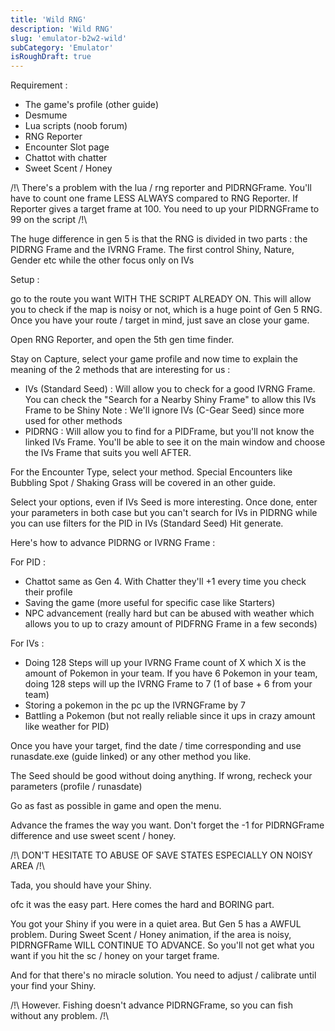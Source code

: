 ```yaml
---
title: 'Wild RNG'
description: 'Wild RNG'
slug: 'emulator-b2w2-wild'
subCategory: 'Emulator'
isRoughDraft: true
---
```


Requirement :

- The game's profile (other guide)
- Desmume
- Lua scripts (noob forum)
- RNG Reporter
- Encounter Slot page
- Chattot with chatter
- Sweet Scent / Honey

/!\ There's a problem with the lua / rng reporter and PIDRNGFrame. You'll have to count one frame LESS ALWAYS compared to RNG Reporter. If Reporter gives a target frame at 100. You need to up your PIDRNGFrame to 99 on the script /!\

The huge difference in gen 5 is that the RNG is divided in two parts : the PIDRNG Frame and the IVRNG Frame. The first control Shiny, Nature, Gender etc while the other focus only on IVs

Setup :

go to the route you want WITH THE SCRIPT ALREADY ON. This will allow you to check if the map is noisy or not, which is a huge point of Gen 5 RNG.
Once you have your route / target in mind, just save an close your game.

Open RNG Reporter, and open the 5th gen time finder.

Stay on Capture, select your game profile and now time to explain the meaning of the 2 methods that are interesting for us :

- IVs (Standard Seed) : Will allow you to check for a good IVRNG Frame. You can check the "Search for a Nearby Shiny Frame" to allow this IVs Frame to be Shiny
  Note : We'll ignore IVs (C-Gear Seed) since more used for other methods
- PIDRNG : Will allow you to find for a PIDFrame, but you'll not know the linked IVs Frame. You'll be able to see it on the main window and choose the IVs Frame that suits you well AFTER.

For the Encounter Type, select your method. Special Encounters like Bubbling Spot / Shaking Grass will be covered in an other guide.

Select your options, even if IVs Seed is more interesting. Once done, enter your parameters in both case but you can't search for IVs in PIDRNG while you can use filters for the PID in IVs (Standard Seed)
Hit generate.

Here's how to advance PIDRNG or IVRNG Frame :

For PID :

- Chattot same as Gen 4. With Chatter they'll +1 every time you check their profile
- Saving the game (more useful for specific case like Starters)
- NPC advancement (really hard but can be abused with weather which allows you to up to crazy amount of PIDFRNG Frame in a few seconds)

For IVs :

- Doing 128 Steps will up your IVRNG Frame count of X which X is the amount of Pokemon in your team. If you have 6 Pokemon in your team, doing 128 steps will up the IVRNG Frame to 7 (1 of base + 6 from your team)
- Storing a pokemon in the pc up the IVRNGFrame by 7
- Battling a Pokemon (but not really reliable since it ups in crazy amount like weather for PID)

Once you have your target, find the date / time corresponding and use runasdate.exe (guide linked) or any other method you like.

The Seed should be good without doing anything. If wrong, recheck your parameters (profile / runasdate)

Go as fast as possible in game and open the menu.

Advance the frames the way you want. Don't forget the -1 for PIDRNGFrame difference and use sweet scent / honey.

/!\ DON'T HESITATE TO ABUSE OF SAVE STATES ESPECIALLY ON NOISY AREA /!\

Tada, you should have your Shiny.

ofc it was the easy part. Here comes the hard and BORING part.

You got your Shiny if you were in a quiet area. But Gen 5 has a AWFUL problem. During Sweet Scent / Honey animation, if the area is noisy, PIDRNGFRame WILL CONTINUE TO ADVANCE.
So you'll not get what you want if you hit the sc / honey on your target frame.

And for that there's no miracle solution. You need to adjust / calibrate until your find your Shiny.

/!\ However. Fishing doesn't advance PIDRNGFrame, so you can fish without any problem. /!\
